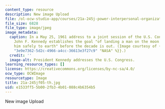 ```yaml
---
content_type: resource
description: New image Upload
file: /ol-ocw-studio-app/courses/21a-245j-power-interpersonal-organizational-and-global-dimensions-fall-2005/e1533ff55b002fb34b01088c4b6354b5_21a-245jf05-th.jpg
file_size: 6828
file_type: image/jpeg
image_metadata:
  caption: In a May 25, 1961 address to a joint session of the U.S. Congress, President
    John F. Kennedy establishes the goal "of landing a man on the moon and returning
    him safely to earth" before the decade is out. (Image courtesy of {{% resource_link
    "3e9e7362-5d2c-4966-a4cc-36613e3f27c9" "NASA" %}}.)
  credit: ''
  image-alt: President Kennedy addresses the U.S. Congress.
learning_resource_types: []
license: https://creativecommons.org/licenses/by-nc-sa/4.0/
ocw_type: OCWImage
resourcetype: Image
title: 21a-245jf05-th.jpg
uid: e1533ff5-5b00-2fb3-4b01-088c4b6354b5
---
```

New image Upload
